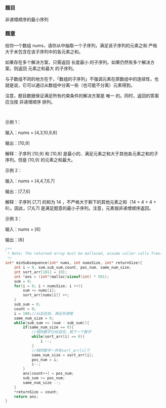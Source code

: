 ### 题目
非递增顺序的最小序列

### 题意
给你一个数组 nums，请你从中抽取一个子序列，满足该子序列的元素之和 严格 大于未包含在该子序列中的各元素之和。

如果存在多个解决方案，只需返回 长度最小 的子序列。如果仍然有多个解决方案，则返回 元素之和最大 的子序列。

与子数组不同的地方在于，「数组的子序列」不强调元素在原数组中的连续性，也就是说，它可以通过从数组中分离一些（也可能不分离）元素得到。

注意，题目数据保证满足所有约束条件的解决方案是 唯一 的。同时，返回的答案应当按 非递增顺序 排列。

 

示例 1：

输入：nums = [4,3,10,9,8]

输出：[10,9] 

解释：子序列 [10,9] 和 [10,8] 是最小的、满足元素之和大于其他各元素之和的子序列。但是 [10,9] 的元素之和最大。

示例 2：

输入：nums = [4,4,7,6,7]

输出：[7,7,6] 

解释：子序列 [7,7] 的和为 14 ，不严格大于剩下的其他元素之和（14 = 4 + 4 + 6）。因此，[7,6,7] 是满足题意的最小子序列。注意，元素按非递增顺序返回。  

示例 3：

输入：nums = [6]

输出：[6]

~~~ c
/**
 * Note: The returned array must be malloced, assume caller calls free().
 */
int* minSubsequence(int* nums, int numsSize, int* returnSize){
    int i = 0, sum,sub_sum,count, pos_num, same_num_size;
    int sort_arr[101] = {0};
    int *ans = (int*)malloc(sizeof(int) * 501);
    sum = 0;
    for(i = 0; i < numsSize; i ++){
        sum += nums[i];
        sort_arr[nums[i]] ++;
    }
    sub_sum = 0;
    count = 0;
    i = 100;//从后往前，满足非递增
    same_num_size = 0;
    while(sub_sum <= (sum - sub_sum)){
        if(same_num_size == 0){
            //相同数字已经选完，换下一个数字
            while(sort_arr[i] == 0){
                i --;
            }
            //相同数字一共有sort_arr[i]个
            same_num_size = sort_arr[i];
            pos_num = i;
            i--;
        }
        ans[count++] = pos_num;
        sub_sum += pos_num;
        same_num_size --;
    }
    *returnSize = count;
    return ans;
}

~~~
